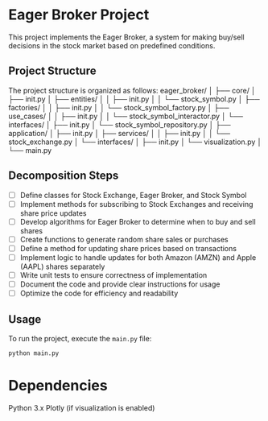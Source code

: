 # Eager Broker Project

This project implements the Eager Broker, a system for making buy/sell decisions in the stock market based on predefined conditions.

## Project Structure

The project structure is organized as follows:
eager_broker/
│
├── core/
│ ├── init.py
│ ├── entities/
│ │ ├── init.py
│ │ └── stock_symbol.py
│ ├── factories/
│ │ ├── init.py
│ │ └── stock_symbol_factory.py
│ ├── use_cases/
│ │ ├── init.py
│ │ └── stock_symbol_interactor.py
│ └── interfaces/
│ ├── init.py
│ └── stock_symbol_repository.py
│
├── application/
│ ├── init.py
│ ├── services/
│ │ ├── init.py
│ │ └── stock_exchange.py
│ └── interfaces/
│ ├── init.py
│ └── visualization.py
│
└── main.py

## Decomposition Steps

- [ ] Define classes for Stock Exchange, Eager Broker, and Stock Symbol
- [ ] Implement methods for subscribing to Stock Exchanges and receiving share price updates
- [ ] Develop algorithms for Eager Broker to determine when to buy and sell shares
- [ ] Create functions to generate random share sales or purchases
- [ ] Define a method for updating share prices based on transactions
- [ ] Implement logic to handle updates for both Amazon (AMZN) and Apple (AAPL) shares separately
- [ ] Write unit tests to ensure correctness of implementation
- [ ] Document the code and provide clear instructions for usage
- [ ] Optimize the code for efficiency and readability

## Usage

To run the project, execute the `main.py` file:

```bash
python main.py
```

# Dependencies

Python 3.x
Plotly (if visualization is enabled)

```

```
